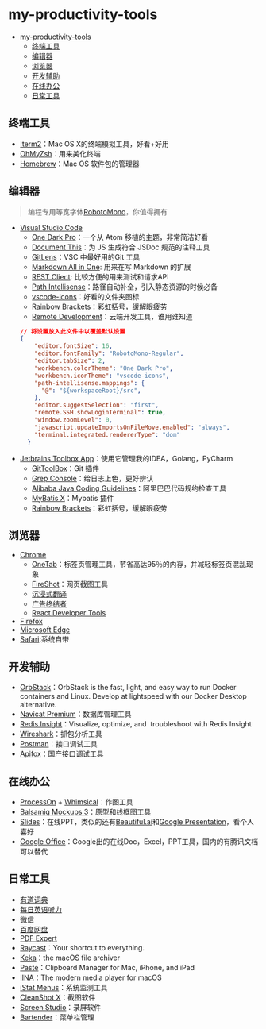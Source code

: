 # my-productivity-tools

- [my-productivity-tools](#my-productivity-tools)
  - [终端工具](#%e7%bb%88%e7%ab%af%e5%b7%a5%e5%85%b7)
  - [编辑器](#%e7%bc%96%e8%be%91%e5%99%a8)
  - [浏览器](#%e6%b5%8f%e8%a7%88%e5%99%a8)
  - [开发辅助](#%e5%bc%80%e5%8f%91%e8%be%85%e5%8a%a9)
  - [在线办公](#%e5%9c%a8%e7%ba%bf%e5%8a%9e%e5%85%ac)
  - [日常工具](#%e6%97%a5%e5%b8%b8%e5%b7%a5%e5%85%b7)

## 终端工具
- [Iterm2](https://github.com/gnachman/iTerm2)：Mac OS X的终端模拟工具，好看+好用
- [OhMyZsh](https://github.com/robbyrussell/oh-my-zsh)：用来美化终端
- [Homebrew](https://brew.sh/index_zh-cn.html)：Mac OS 软件包的管理器

## 编辑器
> 编程专用等宽字体[RobotoMono](https://fonts.google.com/specimen/Roboto+Mono)，你值得拥有
- [Visual Studio Code](https://code.visualstudio.com/)
  - [One Dark Pro](https://marketplace.visualstudio.com/items?itemName=zhuangtongfa.Material-theme)：一个从 Atom 移植的主题，非常简洁好看
  - [Document This](https://marketplace.visualstudio.com/items?itemName=joelday.docthis)：为 JS 生成符合 JSDoc 规范的注释工具
  - [GitLens](https://marketplace.visualstudio.com/items?itemName=eamodio.gitlens)：VSC 中最好用的Git 工具
  - [Markdown All in One](https://marketplace.visualstudio.com/items?itemName=yzhang.markdown-all-in-one): 用来在写 Markdown 的扩展
  - [REST Client](https://marketplace.visualstudio.com/items?itemName=humao.rest-client): 比较方便的用来测试和请求API
  - [Path Intellisense](https://marketplace.visualstudio.com/items?itemName=christian-kohler.path-intellisense)：路径自动补全，引入静态资源的时候必备
  - [vscode-icons](https://marketplace.visualstudio.com/items?itemName=robertohuertasm.vscode-icons)：好看的文件夹图标
  - [Rainbow Brackets](https://marketplace.visualstudio.com/items?itemName=2gua.rainbow-brackets)：彩虹括号，缓解眼疲劳
  - [Remote Development](https://marketplace.visualstudio.com/items?itemName=ms-vscode-remote.vscode-remote-extensionpack)：云端开发工具，谁用谁知道
  ```json
  // 将设置放入此文件中以覆盖默认设置
  {
      "editor.fontSize": 16,
      "editor.fontFamily": "RobotoMono-Regular",
      "editor.tabSize": 2,
      "workbench.colorTheme": "One Dark Pro",
      "workbench.iconTheme": "vscode-icons",
      "path-intellisense.mappings": {
        "@": "${workspaceRoot}/src",
      },
      "editor.suggestSelection": "first",
      "remote.SSH.showLoginTerminal": true,
      "window.zoomLevel": 0,
      "javascript.updateImportsOnFileMove.enabled": "always",
      "terminal.integrated.rendererType": "dom"
    }
  ```
- [Jetbrains Toolbox App](https://www.jetbrains.com/toolbox-app/)：使用它管理我的IDEA，Golang，PyCharm
  - [GitToolBox](https://plugins.jetbrains.com/plugin/7499-gittoolbox)：Git 插件
  - [Grep Console](https://github.com/krasa/GrepConsole)：给日志上色，更好辨认
  - [Alibaba Java Coding Guidelines](https://github.com/alibaba/p3c)：阿里巴巴代码规约检查工具
  - [MyBatis X](https://plugins.jetbrains.com/plugin/10119-mybatisx)：Mybatis 插件
  - [Rainbow Brackets](https://plugins.jetbrains.com/plugin/10080-rainbow-brackets)：彩虹括号，缓解眼疲劳

## 浏览器
- [Chrome](https://www.google.com/chrome/)
  - [OneTab](https://www.one-tab.com/)：标签页管理工具，节省高达95％的内存，并减轻标签页混乱现象
  - [FireShot](https://chrome.google.com/webstore/detail/take-webpage-screenshots/mcbpblocgmgfnpjjppndjkmgjaogfceg?utm_source=chrome-ntp-icon)：网页截图工具
  - [沉浸式翻译](https://immersivetranslate.com)
  - [广告终结者](https://chrome.google.com/webstore/detail/%E5%B9%BF%E5%91%8A%E7%BB%88%E7%BB%93%E8%80%85/fpdnjdlbdmifoocedhkighhlbchbiikl?utm_source=chrome-ntp-icon)
  - [React Developer Tools](https://chrome.google.com/webstore/detail/react-developer-tools/fmkadmapgofadopljbjfkapdkoienihi?utm_source=chrome-ntp-icon)
- [Firefox](https://www.mozilla.org/en-US/firefox/new/)
- [Microsoft Edge](https://www.microsoft.com/zh-CN/edge)
- [Safari]():系统自带

## 开发辅助
- [OrbStack](https://orbstack.dev)：OrbStack is the fast, light, and easy way to run Docker containers and Linux. Develop at lightspeed with our Docker Desktop alternative.
- [Navicat Premium](https://www.navicat.com/en/products/navicat-premium)：数据库管理工具
- [Redis Insight](https://redis.io/insight/)：Visualize, optimize, and  troubleshoot with Redis Insight
- [Wireshark](https://www.wireshark.org/)：抓包分析工具
- [Postman](https://www.postman.com/)：接口调试工具
- [Apifox](https://apifox.com/)：国产接口调试工具

## 在线办公
- [ProcessOn](https://www.processon.com) + [Whimsical](https://whimsical.com)：作图工具
- [Balsamiq Mockups 3](https://balsamiq.com/download/)：原型和线框图工具
- [Slides](https://slides.com/)：在线PPT，类似的还有[Beautiful.ai](https://www.beautiful.ai/-Lc9FVBeWUKROplVtvz4/1)和[Google Presentation](https://docs.google.com/presentation)，看个人喜好
- [Google Office](https://docs.google.com/)：Google出的在线Doc，Excel，PPT工具，国内的有腾讯文档可以替代

## 日常工具
- [有道词典](http://dict.youdao.com/)
- [每日英语听力](http://dict.eudic.net/ting/)
- [微信](https://weixin.qq.com/)
- [百度网盘](https://pan.baidu.com/)
- [PDF Expert](https://www.pdfexpert.cn/)
- [Raycast](https://www.raycast.com/)：Your shortcut to everything.
- [Keka](https://www.keka.io/en/)：the macOS file archiver
- [Paste](https://pasteapp.io/)：Clipboard Manager for Mac, iPhone, and iPad
- [IINA](https://github.com/lhc70000/iina)：The modern media player for macOS
- [iStat Menus](https://bjango.com/mac/istatmenus/)：系统监测工具
- [CleanShot X](https://cleanshot.com/)：截图软件
- [Screen Studio](https://screen.studio)：录屏软件
- [Bartender](https://www.macbartender.com/)：菜单栏管理
